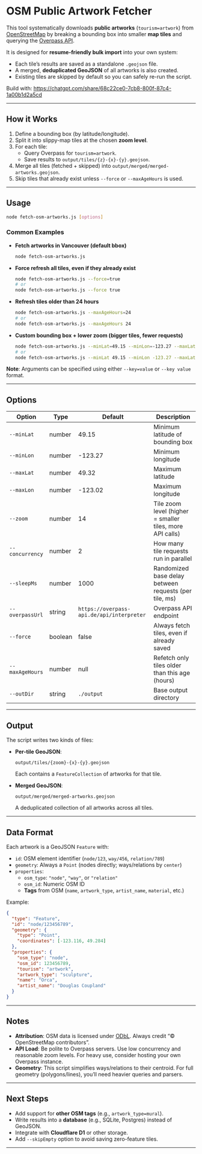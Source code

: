 # OSM Public Artwork Fetcher

This tool systematically downloads **public artworks** (`tourism=artwork`) from [OpenStreetMap](https://www.openstreetmap.org/) by breaking a bounding box into smaller **map tiles** and querying the [Overpass API](https://overpass-api.de/).

It is designed for **resume-friendly bulk import** into your own system:

- Each tile’s results are saved as a standalone `.geojson` file.
- A merged, **deduplicated GeoJSON** of all artworks is also created.
- Existing tiles are skipped by default so you can safely re-run the script.

Build with: https://chatgpt.com/share/68c22ce0-7cb8-800f-87c4-1a00b1d2a5cd

---

## How it Works

1. Define a bounding box (by latitude/longitude).
2. Split it into slippy-map tiles at the chosen **zoom level**.
3. For each tile:
   - Query Overpass for `tourism=artwork`.
   - Save results to `output/tiles/{z}-{x}-{y}.geojson`.
4. Merge all tiles (fetched + skipped) into `output/merged/merged-artworks.geojson`.
5. Skip tiles that already exist unless `--force` or `--maxAgeHours` is used.

---

## Usage

```bash
node fetch-osm-artworks.js [options]
```

### Common Examples

- **Fetch artworks in Vancouver (default bbox)**

  ```bash
  node fetch-osm-artworks.js
  ```

- **Force refresh all tiles, even if they already exist**

  ```bash
  node fetch-osm-artworks.js --force=true
  # or
  node fetch-osm-artworks.js --force true
  ```

- **Refresh tiles older than 24 hours**

  ```bash
  node fetch-osm-artworks.js --maxAgeHours=24
  # or
  node fetch-osm-artworks.js --maxAgeHours 24
  ```

- **Custom bounding box + lower zoom (bigger tiles, fewer requests)**
  ```bash
  node fetch-osm-artworks.js --minLat=49.15 --minLon=-123.27 --maxLat=49.32 --maxLon=-123.02 --zoom=13
  # or
  node fetch-osm-artworks.js --minLat 49.15 --minLon -123.27 --maxLat 49.32 --maxLon -123.02 --zoom 13
  ```

**Note**: Arguments can be specified using either `--key=value` or `--key value` format.

---

## Options

| Option          | Type    | Default                                   | Description                                              |
| --------------- | ------- | ----------------------------------------- | -------------------------------------------------------- |
| `--minLat`      | number  | 49.15                                     | Minimum latitude of bounding box                         |
| `--minLon`      | number  | -123.27                                   | Minimum longitude                                        |
| `--maxLat`      | number  | 49.32                                     | Maximum latitude                                         |
| `--maxLon`      | number  | -123.02                                   | Maximum longitude                                        |
| `--zoom`        | number  | 14                                        | Tile zoom level (higher = smaller tiles, more API calls) |
| `--concurrency` | number  | 2                                         | How many tile requests run in parallel                   |
| `--sleepMs`     | number  | 1000                                      | Randomized base delay between requests (per tile, ms)    |
| `--overpassUrl` | string  | `https://overpass-api.de/api/interpreter` | Overpass API endpoint                                    |
| `--force`       | boolean | false                                     | Always fetch tiles, even if already saved                |
| `--maxAgeHours` | number  | null                                      | Refetch only tiles older than this age (hours)           |
| `--outDir`      | string  | `./output`                                | Base output directory                                    |

---

## Output

The script writes two kinds of files:

- **Per-tile GeoJSON**:

  ```
  output/tiles/{zoom}-{x}-{y}.geojson
  ```

  Each contains a `FeatureCollection` of artworks for that tile.

- **Merged GeoJSON**:
  ```
  output/merged/merged-artworks.geojson
  ```
  A deduplicated collection of all artworks across all tiles.

---

## Data Format

Each artwork is a GeoJSON `Feature` with:

- `id`: OSM element identifier (`node/123`, `way/456`, `relation/789`)
- `geometry`: Always a `Point` (nodes directly; ways/relations by `center`)
- `properties`:
  - `osm_type`: `"node"`, `"way"`, or `"relation"`
  - `osm_id`: Numeric OSM ID
  - **Tags** from OSM (`name`, `artwork_type`, `artist_name`, `material`, etc.)

Example:

```json
{
  "type": "Feature",
  "id": "node/123456789",
  "geometry": {
    "type": "Point",
    "coordinates": [-123.116, 49.284]
  },
  "properties": {
    "osm_type": "node",
    "osm_id": 123456789,
    "tourism": "artwork",
    "artwork_type": "sculpture",
    "name": "Orca",
    "artist_name": "Douglas Coupland"
  }
}
```

---

## Notes

- **Attribution**: OSM data is licensed under [ODbL](https://www.openstreetmap.org/copyright). Always credit “© OpenStreetMap contributors”.
- **API Load**: Be polite to Overpass servers. Use low concurrency and reasonable zoom levels. For heavy use, consider hosting your own Overpass instance.
- **Geometry**: This script simplifies ways/relations to their centroid. For full geometry (polygons/lines), you’ll need heavier queries and parsers.

---

## Next Steps

- Add support for **other OSM tags** (e.g., `artwork_type=mural`).
- Write results into a **database** (e.g., SQLite, Postgres) instead of GeoJSON.
- Integrate with **Cloudflare D1** or other storage.
- Add `--skipEmpty` option to avoid saving zero-feature tiles.

---
